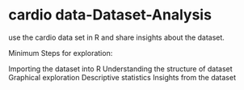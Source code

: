 # cardio data-Dataset-Analysis
use the cardio data set in R and share insights about the dataset.

Minimum Steps for exploration:

Importing the dataset into R
Understanding the structure of dataset
Graphical exploration
Descriptive statistics
 Insights from the dataset

